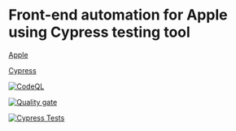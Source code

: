 # Front-end automation for Apple using Cypress testing tool

[Apple](https://www.apple.com/)

[Cypress](https://www.cypress.io/)


[![CodeQL](https://github.com/mohamedmoheyeldin/Apple_Cypress/actions/workflows/codeql.yml/badge.svg)](https://github.com/mohamedmoheyeldin/Apple_Cypress/actions/workflows/codeql.yml)




[![Quality gate](https://sonarcloud.io/api/project_badges/quality_gate?project=mohamedmoheyeldin_Apple_Cypress)](https://sonarcloud.io/summary/new_code?id=mohamedmoheyeldin_Apple_Cypress)




[![Cypress Tests](https://github.com/mohamedmoheyeldin/tesla_cypress/actions/workflows/cypress.yml/badge.svg)](https://github.com/mohamedmoheyeldin/tesla_cypress/actions/workflows/cypress.yml)
